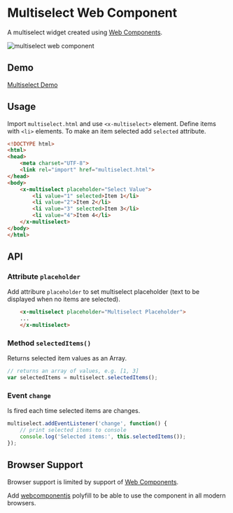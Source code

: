 # Multiselect Web Component

A multiselect widget created using [Web Components](https://www.w3.org/TR/components-intro/).

![multiselect web component](http://tabalinas.github.io/multiselect-web-component/images/demo.png)


## Demo

[Multiselect Demo](http://tabalinas.github.io/multiselect-web-component)


## Usage

Import `multiselect.html` and use `<x-multiselect>` element. Define items with `<li>` elements. To make an item selected add `selected` attribute.

```html
<!DOCTYPE html>
<html>
<head>
    <meta charset="UTF-8">
    <link rel="import" href="multiselect.html">
</head>
<body>
    <x-multiselect placeholder="Select Value">
        <li value="1" selected>Item 1</li>
        <li value="2">Item 2</li>
        <li value="3" selected>Item 3</li>
        <li value="4">Item 4</li>
    </x-multiselect>
</body>
</html>
```


## API

### Attribute `placeholder`

Add attribure `placeholder` to set multiselect placeholder (text to be displayed when no items are selected).

```html
    <x-multiselect placeholder="Multiselect Placeholder">
    ...
    </x-multiselect>
```

### Method `selectedItems()`

Returns selected item values as an Array.

```js
// returns an array of values, e.g. [1, 3]
var selectedItems = multiselect.selectedItems();
```

### Event `change`

Is fired each time selected items are changes.

```js
multiselect.addEventListener('change', function() {
    // print selected items to console
    console.log('Selected items:', this.selectedItems());
});
```

## Browser Support

Browser support is limited by support of [Web Components](http://caniuse.com/#search=components).

Add [webcomponentjs](https://github.com/webcomponents/webcomponentsjs) polyfill to be able to use the component in all modern browsers.
